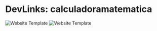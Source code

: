 # DevLinks: calculadoramatematica
![Website Template](imagemcalculadora.png)
![Website Template](imagemcalc.png)
